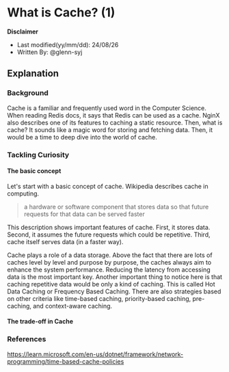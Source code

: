 # What is Cache? (1)

**Disclaimer**

- Last modified(yy/mm/dd): 24/08/26
- Written By: @glenn-syj

## Explanation

### Background

Cache is a familiar and frequently used word in the Computer Science. When reading Redis docs, it says that Redis can be used as a cache. NginX also describes one of its features to caching a static resource. Then, what is cache? It sounds like a magic word for storing and fetching data. Then, it would be a time to deep dive into the world of cache.

### Tackling Curiosity

#### The basic concept

Let's start with a basic concept of cache. Wikipedia describes cache in computing.

> a hardware or software component that stores data so that future requests for that data can be served faster

This description shows important features of cache. First, it stores data. Second, it assumes the future requests which could be repetitive. Third, cache itself serves data (in a faster way).

Cache plays a role of a data storage. Above the fact that there are lots of caches level by level and purpose by purpose, the caches always aim to enhance the system performance. Reducing the latency from accessing data is the most important key. Another important thing to notice here is that caching repetitive data would be only a kind of caching. This is called Hot Data Caching or Frequency Based Caching. There are also strategies based on other criteria like time-based caching, priority-based caching, pre-caching, and context-aware caching.

#### The trade-off in Cache

### References

https://learn.microsoft.com/en-us/dotnet/framework/network-programming/time-based-cache-policies
